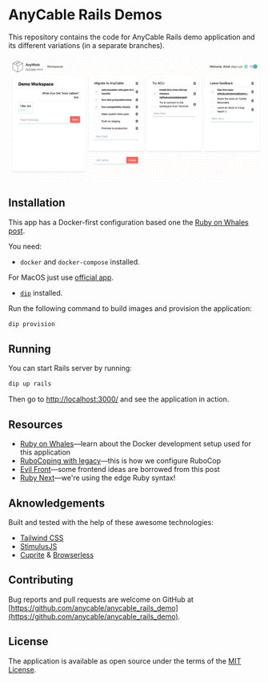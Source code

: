 # AnyCable Rails Demos

This repository contains the code for AnyCable Rails demo application and its different variations (in a separate branches).

<img align="center" width="1416"
     title="AnWork screenshot" src="./public/demo.png">

## Installation

This app has a Docker-first configuration based one the [Ruby on Whales post](https://evilmartians.com/chronicles/ruby-on-whales-docker-for-ruby-rails-development).

You need:

- `docker` and `docker-compose` installed.

For MacOS just use [official app](https://docs.docker.com/engine/installation/mac/).

- [`dip`](https://github.com/bibendi/dip) installed.

Run the following command to build images and provision the application:

```sh
dip provision
```

## Running

You can start Rails server by running:

```sh
dip up rails
```

Then go to [http://localhost:3000/](http://localhost:3000/) and see the application in action.

## Resources

- [Ruby on Whales](https://evilmartians.com/chronicles/ruby-on-whales-docker-for-ruby-rails-development)—learn about the Docker development setup used for this application
- [RuboCoping with legacy](https://evilmartians.com/chronicles/rubocoping-with-legacy-bring-your-ruby-code-up-to-standard)—this is how we configure RuboCop
- [Evil Front](https://evilmartians.com/chronicles/evil-front-part-3)—some frontend ideas are borrowed from this post
- [Ruby Next](https://evilmartians.com/chronicles/ruby-next-make-all-rubies-quack-alike)—we're using the edge Ruby syntax!

## Aknowledgements

Built and tested with the help of these awesome technologies:

- [Tailwind CSS](https://tailwindcss.com)
- [StimulusJS](https://stimulusjs.org)
- [Cuprite](https://github.com/rubycdp/cuprite) & [Browserless](https://www.browserless.io)

## Contributing

Bug reports and pull requests are welcome on GitHub at [https://github.com/anycable/anycable_rails_demo](https://github.com/anycable/anycable_rails_demo).

## License

The application is available as open source under the terms of the [MIT License](http://opensource.org/licenses/MIT).
